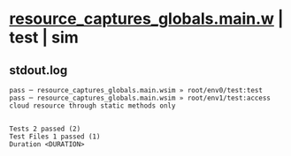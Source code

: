 # [resource_captures_globals.main.w](../../../../../examples/tests/valid/resource_captures_globals.main.w) | test | sim

## stdout.log
```log
pass ─ resource_captures_globals.main.wsim » root/env0/test:test                                             
pass ─ resource_captures_globals.main.wsim » root/env1/test:access cloud resource through static methods only
 
 
Tests 2 passed (2)
Test Files 1 passed (1)
Duration <DURATION>
```

